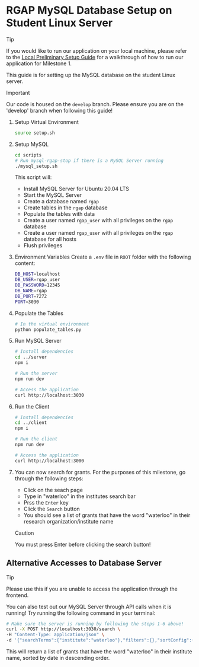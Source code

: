 # RGAP MySQL Database Setup on Student Linux Server

> [!TIP]
> If you would like to run our application on your local machine, please refer to the [Local Preliminary Setup Guide](setup_prelim_local.md) for a walkthrough of how to run our application for Milestone 1.
> 
> This guide is for setting up the MySQL database on the student Linux server.

> [!IMPORTANT]
> Our code is housed on the `develop` branch. Please ensure you are on the 'develop' branch when following this guide!

1. Setup Virtual Environment
    ```bash
    source setup.sh
    ```

2. Setup MySQL
    ```bash
    cd scripts
    # Run mysql-rgap-stop if there is a MySQL Server running
    ./mysql_setup.sh
    ```

    This script will:
    - Install MySQL Server for Ubuntu 20.04 LTS
    - Start the MySQL Server
    - Create a database named `rgap`
    - Create tables in the `rgap` database
    - Populate the tables with data
    - Create a user named `rgap_user` with all privileges on the `rgap` database
    - Create a user named `rgap_user` with all privileges on the `rgap` database for all hosts
    - Flush privileges

3. Environment Variables
    Create a `.env` file in `ROOT` folder with the following content:
    ```bash
    DB_HOST=localhost
    DB_USER=rgap_user
    DB_PASSWORD=12345
    DB_NAME=rgap
    DB_PORT=7272
    PORT=3030
    ```

4. Populate the Tables
    ```bash
    # In the virtual environment
    python populate_tables.py
    ```

5. Run MySQL Server
    ```bash
    # Install dependencies
    cd ../server
    npm i

    # Run the server
    npm run dev

    # Access the application 
    curl http://localhost:3030
    ```

6. Run the Client
    ```bash
    # Install dependencies
    cd ../client
    npm i

    # Run the client
    npm run dev

    # Access the application
    curl http://localhost:3000
    ```

7. You can now search for grants. For the purposes of this milestone, go through the following steps:
    - Click on the seach page
    - Type in "waterloo" in the institutes search bar
    - Prss the `Enter` key
    - Click the `Search` button
    - You should see a list of grants that have the word "waterloo" in their research organization/institute name
  
    > [!CAUTION]
    > You must press Enter before clicking the search button!

## Alternative Accesses to Database Server

> [!TIP] 
> Please use this if you are unable to access the application through the frontend.

You can also test out our MySQL Server through API calls when it is running! Try running the following command in your terminal:
```bash
# Make sure the server is running by following the steps 1-6 above!
curl -X POST http://localhost:3030/search \ 
-H "Content-Type: application/json" \
-d '{"searchTerms":{"institute":"waterloo"},"filters":{},"sortConfig":{"field":"date","direction":"desc"}}'
```
This will return a list of grants that have the word "waterloo" in their institute name, sorted by date in descending order.
